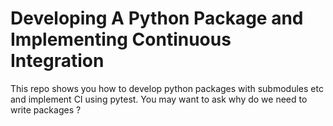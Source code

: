 # Developing A Python Package and Implementing Continuous Integration
This repo shows you how to develop python packages with submodules etc and implement CI using pytest.
You may want to ask why do we need to write packages ?


